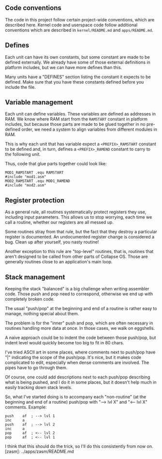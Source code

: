 ## Code conventions

The code in this project follow certain project-wide conventions, which are
described here. Kernel code and userspace code follow additional conventions
which are described in `kernel/README.md` and `apps/README.md`.

## Defines

Each unit can have its own constants, but some constant are made to be defined
externally. We already have some of those external definitions in platform
includes, but we can have more defines than this.

Many units have a "DEFINES" section listing the constant it expects to be
defined. Make sure that you have these constants defined before you include the
file.

## Variable management

Each unit can define variables. These variables are defined as addresses in
RAM. We know where RAM start from the `RAMSTART` constant in platform includes,
but because those parts are made to be glued together in no pre-defined order,
we need a system to align variables from different modules in RAM.

This is why each unit that has variable expect a `<PREFIX>_RAMSTART`
constant to be defined and, in turn, defines a `<PREFIX>_RAMEND` constant to
carry to the following unit.

Thus, code that glue parts together could look like:

    MOD1_RAMSTART .equ RAMSTART
    #include "mod1.asm"
    MOD2_RAMSTART .equ MOD1_RAMEND
    #include "mod2.asm"

## Register protection

As a general rule, all routines systematically protect registers they use,
including input parameters. This allows us to stop worrying, each time we call
a routine, whether our registers are all messed up.

Some routines stray from that rule, but the fact that they destroy a particular
register is documented. An undocumented register change is considered a bug.
Clean up after yourself, you nasty routine!

Another exception to this rule are "top-level" routines, that is, routines that
aren't designed to be called from other parts of Collapse OS. Those are
generally routines close to an application's main loop.

## Stack management

Keeping the stack "balanced" is a big challenge when writing assembler code.
Those push and pop need to correspond, otherwise we end up with completely
broken code.

The usual "push/pop" at the beginning and end of a routine is rather easy to
manage, nothing special about them.

The problem is for the "inner" push and pop, which are often necessary in
routines handling more data at once. In those cases, we walk on eggshells.

A naive approach could be to indent the code between those push/pop, but indent
level would quickly become too big to fit in 80 chars.

I've tried ASCII art in some places, where comments next to push/pop have "|"
indicating the scope of the push/pop. It's nice, but it makes code complicated
to edit, especially when dense comments are involved. The pipes have to go
through them.

Of course, one could add descriptions next to each push/pop describing what is
being pushed, and I do it in some places, but it doesn't help much in easily
tracking down stack levels.

So, what I've started doing is to accompany each "non-routine" (at the
beginning and end of a routine) push/pop with "--> lvl X" and "<-- lvl X"
comments. Example:

    push    af  ; --> lvl 1
    inc     a
    push    af  ; --> lvl 2
    inc     a
    pop     af  ; <-- lvl 2
    pop     af  ; <-- lvl 1

I think that this should do the trick, so I'll do this consistently from now on.
[zasm]: ../apps/zasm/README.md
